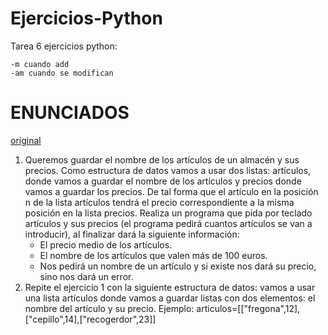 # Ejercicios-Python
Tarea 6 ejercicios python:

	-m cuando add
	-am cuando se modifican
# ENUNCIADOS 
[original](https://fp.josedomingo.org/lmgs/2020-2021/python3/tarea7.html)
1. Queremos guardar el nombre de los artículos de un almacén y sus precios. Como estructura de datos vamos a usar dos listas: artículos, donde vamos a guardar el nombre de los artículos y precios donde vamos a guardar los precios. De tal forma que el artículo en la posición n de la lista artículos tendrá el precio correspondiente a la misma posición en la lista precios. Realiza un programa que pida por teclado artículos y sus precios (el programa pedirá cuantos artículos se van a introducir), al finalizar dará la siguiente información:
	* El precio medio de los artículos.
	* El nombre de los artículos que valen más de 100 euros.
	* Nos pedirá un nombre de un artículo y si existe nos dará su precio, sino nos dará un error.
2. Repite el ejercicio 1 con la siguiente estructura de datos: vamos a usar una lista artículos donde vamos a guardar listas con dos elementos: el nombre del artículo y su precio. Ejemplo: 
articulos=[["fregona",12],["cepillo",14],["recogerdor",23]]

